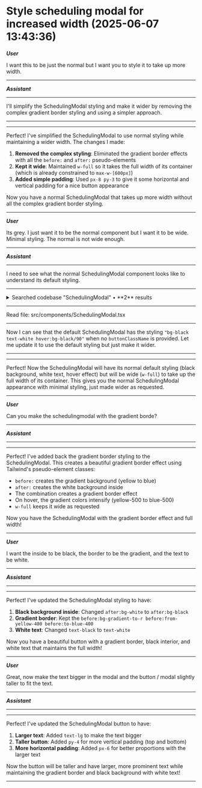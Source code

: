 <!-- Generated by SpecStory -->

# Style scheduling modal for increased width (2025-06-07 13:43:36)

_**User**_

I want this to be just the normal <schedulingModal> but I want you to style it to take up more width. 

---

_**Assistant**_



---

I'll simplify the SchedulingModal styling and make it wider by removing the complex gradient border styling and using a simpler approach.

---



---

Perfect! I've simplified the SchedulingModal to use normal styling while maintaining a wider width. The changes I made:

1. **Removed the complex styling**: Eliminated the gradient border effects with all the `before:` and `after:` pseudo-elements
2. **Kept it wide**: Maintained `w-full` so it takes the full width of its container (which is already constrained to `max-w-[600px]`)
3. **Added simple padding**: Used `px-8 py-3` to give it some horizontal and vertical padding for a nice button appearance

Now you have a normal SchedulingModal that takes up more width without all the complex gradient border styling.

---

_**User**_

Its grey. I just want it to be the normal <schedulingmodal> component but I want it to be wide. Minimal styling. The normal <schedulignmodal> is not wide enough.

---

_**Assistant**_



---

I need to see what the normal SchedulingModal component looks like to understand its default styling.

---

<details>
            <summary>Searched codebase "SchedulingModal" • **2** results</summary>
        
| File |
|------|
| `undefined` |
| `undefined` |

</details>

---

Read file: src/components/SchedulingModal.tsx

---

Now I can see that the default SchedulingModal has the styling `"bg-black text-white hover:bg-black/90"` when no `buttonClassName` is provided. Let me update it to use the default styling but just make it wider.

---



---

Perfect! Now the SchedulingModal will have its normal default styling (black background, white text, hover effect) but will be wide (`w-full`) to take up the full width of its container. This gives you the normal SchedulingModal appearance with minimal styling, just made wider as requested.

---

_**User**_

Can you make the schedulingmodal with the gradient borde? 

---

_**Assistant**_



---



---

Perfect! I've added back the gradient border styling to the SchedulingModal. This creates a beautiful gradient border effect using Tailwind's pseudo-element classes:

- `before:` creates the gradient background (yellow to blue)
- `after:` creates the white background inside 
- The combination creates a gradient border effect
- On hover, the gradient colors intensify (yellow-500 to blue-500)
- `w-full` keeps it wide as requested

Now you have the SchedulingModal with the gradient border effect and full width!

---

_**User**_

I want the inside to be black, the border to be the gradient, and the text to be white. 

---

_**Assistant**_



---



---

Perfect! I've updated the SchedulingModal styling to have:

1. **Black background inside**: Changed `after:bg-white` to `after:bg-black`
2. **Gradient border**: Kept the `before:bg-gradient-to-r before:from-yellow-400 before:to-blue-400` 
3. **White text**: Changed `text-black` to `text-white`

Now you have a beautiful button with a gradient border, black interior, and white text that maintains the full width!

---

_**User**_

Great, now make the text bigger in the modal and the button / modal slightly taller to fit the text. 

---

_**Assistant**_



---



---

Perfect! I've updated the SchedulingModal button to have:

1. **Larger text**: Added `text-lg` to make the text bigger
2. **Taller button**: Added `py-4` for more vertical padding (top and bottom)
3. **More horizontal padding**: Added `px-6` for better proportions with the larger text

Now the button will be taller and have larger, more prominent text while maintaining the gradient border and black background with white text!

---

